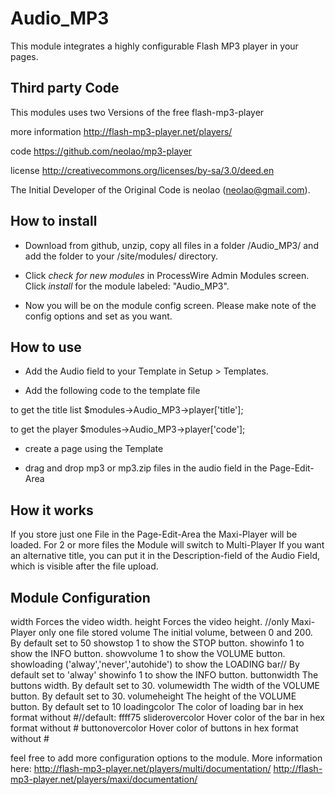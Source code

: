 Audio_MP3
=========

This module integrates a highly configurable Flash MP3 player in your pages.
 
## Third party Code
This modules uses two Versions of the free flash-mp3-player

more information
http://flash-mp3-player.net/players/

code
https://github.com/neolao/mp3-player

license
http://creativecommons.org/licenses/by-sa/3.0/deed.en

The Initial Developer of the Original Code is neolao (neolao@gmail.com).


## How to install

- Download from github, unzip, copy all files in a folder /Audio_MP3/ and add the folder to your /site/modules/ directory. 

- Click *check for new modules* in ProcessWire Admin Modules screen. Click *install* for the module labeled: "Audio_MP3".

- Now you will be on the module config screen. Please make note of the config options and set as you want.


## How to use

- Add the Audio field to your Template in Setup > Templates.

- Add the following code to the template file

to get the title list
$modules->Audio_MP3->player['title'];

to get the player
$modules->Audio_MP3->player['code'];

- create a page using the Template

- drag and drop mp3 or mp3.zip files in the audio field in the Page-Edit-Area


## How it works

If you store just one File in the Page-Edit-Area the Maxi-Player will be loaded. For 2 or more files the Module will switch to Multi-Player
If you want an alternative title, you can put it in the Description-field of the Audio Field, which is visible after the file upload.


## Module Configuration

width  Forces the video width.
height 	Forces the video height. //only Maxi-Player only one file stored
volume 	The initial volume, between 0 and 200. By default set to 50
showstop 	1 to show the STOP button.
showinfo 	1 to show the INFO button.
showvolume 	1 to show the VOLUME button.
showloading	('alway','never','autohide') to show the LOADING bar// By default set to 'alway'
showinfo 	1 to show the INFO button.
buttonwidth 	The buttons width. By default set to 30.
volumewidth 	The width of the VOLUME button. By default set to 30.
volumeheight 	The height of the VOLUME button. By default set to 10
loadingcolor 	The color of loading bar in hex format without #//default: ffff75
sliderovercolor Hover color of the bar in hex format without #
buttonovercolor Hover color of buttons in hex format without #

feel free to add more configuration options to the module. More information here:
http://flash-mp3-player.net/players/multi/documentation/
http://flash-mp3-player.net/players/maxi/documentation/

